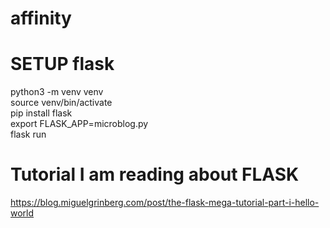 # affinity

# SETUP flask
python3 -m venv venv  
source venv/bin/activate  
pip install flask  
export FLASK_APP=microblog.py  
flask run   

# Tutorial I am reading about FLASK 
https://blog.miguelgrinberg.com/post/the-flask-mega-tutorial-part-i-hello-world  
